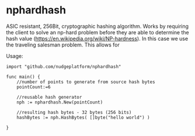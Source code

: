 # nphardhash

ASIC resistant, 256Bit, cryptographic hashing algorithm.
Works by requiring the client to solve an np-hard problem before they are able to determine the hash value
(https://en.wikipedia.org/wiki/NP-hardness). In this case we use the traveling salesman problem. This allows for


Usage:
```
import "github.com/nudgeplatform/nphardhash"

func main() {
    //number of points to generate from source hash bytes
    pointCount:=6

    //reusable hash generator
    nph := nphardhash.New(pointCount)

    //resulting hash bytes - 32 bytes (256 bits)
    hashBytes := nph.HashBytes( []byte("hello world") )

}
```
